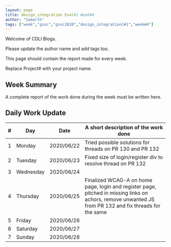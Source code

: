 ```yaml
---
layout: page
title: design_integration Eval#1 Week#4
author: "Samarth"
tags: ["week","gsoc","gsoc2020","design_integrationl#1","week#4"]
---
```

Welcome of CDLI Blogs.

Please update the author name and add tags too. 

This page should contain the report made for every week.

Replace Project# with your project name.

## Week Summary

A complete report of the work done during the week must be written here. 


## Daily Work Update

|\#|Day|Date|A short description of the work done|  
|---	|---	|---	|---	|  
|1   	| Monday 	|   2020/06/22	| Tried possible solutions for threads on PR 130 and PR 132 	|  
|2   	| Tuesday  	|   2020/06/23	| Fixed size of login/register div to resolve thread on PR 132  	|  
|3   	| Wednesday  	|  2020/06/24 	|   	|  
|4   	| Thursday  	|   2020/06/25	| Finalized WCAG-A on home page, login and register page, pitched in missing links on achors, remove unwanted JS from PR 132 and fix threads for the same  	|  
|5   	| Friday  	|   2020/06/26	|   	|  
|6   	| Saturday  	|   2020/06/27	|   	|  
|7   	| Sunday  	|   2020/06/28	|   	|  
